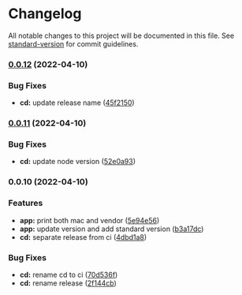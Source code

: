 # Changelog

All notable changes to this project will be documented in this file. See [standard-version](https://github.com/conventional-changelog/standard-version) for commit guidelines.

### [0.0.12](https://github.com/mrako/find-local-ips/compare/v0.0.11...v0.0.12) (2022-04-10)


### Bug Fixes

* **cd:** update release name ([45f2150](https://github.com/mrako/find-local-ips/commit/45f21506ca879aaae51b94df6785d8dfabcedac8))

### [0.0.11](https://github.com/mrako/find-local-ips/compare/v0.0.10...v0.0.11) (2022-04-10)


### Bug Fixes

* **cd:** update node version ([52e0a93](https://github.com/mrako/find-local-ips/commit/52e0a93ffd1a778bbaa256e5ecf7a85786110e12))

### 0.0.10 (2022-04-10)


### Features

* **app:** print both mac and vendor ([5e94e56](https://github.com/mrako/find-local-ips/commit/5e94e56273d03e780ac269c9b46858d934b85c9a))
* **app:** update version and add standard version ([b3a17dc](https://github.com/mrako/find-local-ips/commit/b3a17dcd4500be8273435bb95b30e6178ea32880))
* **cd:** separate release from ci ([4dbd1a8](https://github.com/mrako/find-local-ips/commit/4dbd1a86f250d77c78e6c712cf2be439e0175d12))


### Bug Fixes

* **cd:** rename cd to ci ([70d536f](https://github.com/mrako/find-local-ips/commit/70d536f1f5075964f8115842351133644263fbdf))
* **cd:** rename release ([2f144cb](https://github.com/mrako/find-local-ips/commit/2f144cb2ae10ef638846f37449e250da828bf41f))
